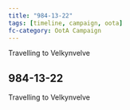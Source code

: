```yaml
---
title: "984-13-22"
tags: [timeline, campaign, oota]
fc-category: OotA Campaign
---
```

<span class='ob-timelines'
	data-date='984-13-22-00'
	data-title='Campaign: NAGA Adventures'
	data-class='orange'> Travelling to Velkynvelve </span>
## 984-13-22
Travelling to Velkynvelve
